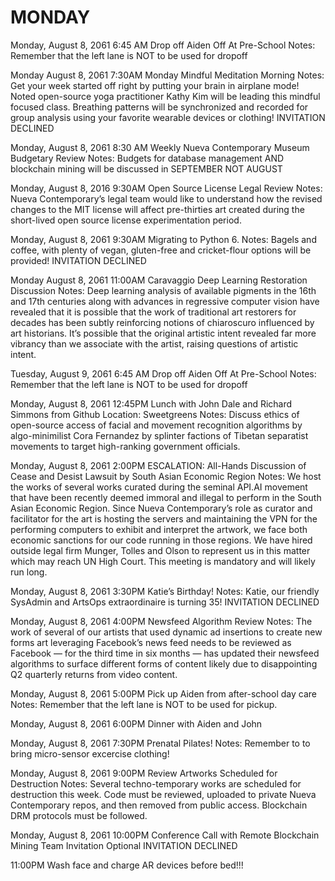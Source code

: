 # MONDAY

Monday, August 8, 2061
6:45 AM
Drop off Aiden Off At Pre-School
Notes: Remember that the left lane is NOT to be used for dropoff

Monday August 8, 2061
7:30AM
Monday Mindful Meditation Morning
Notes: Get your week started off right by putting your brain in airplane mode! Noted open-source yoga practitioner Kathy Kim will be leading this mindful focused class. Breathing patterns will be synchronized and recorded for group analysis using your favorite wearable devices or clothing!
INVITATION DECLINED

Monday, August 8, 2061
8:30 AM
Weekly Nueva Contemporary Museum Budgetary Review
Notes: Budgets for database management AND blockchain mining will be discussed in SEPTEMBER NOT AUGUST

Monday, August 8, 2016
9:30AM
Open Source License Legal Review
Notes: Nueva Contemporary’s legal team would like to understand how the revised changes to the MIT license will affect pre-thirties art created during the short-lived open source license experimentation period. 

Monday, August 8, 2061
9:30AM
Migrating to Python 6.
Notes: Bagels and coffee, with plenty of vegan, gluten-free and cricket-flour options will be provided!
INVITATION DECLINED

Monday August 8, 2061
11:00AM
Caravaggio Deep Learning Restoration Discussion
Notes: Deep learning analysis of available pigments in the 16th and 17th centuries along with advances in regressive computer vision have revealed that it is possible that the work of traditional art restorers for decades has been subtly reinforcing notions of chiaroscuro influenced by art historians. It’s possible that the original artistic intent revealed far more vibrancy than we associate with the artist, raising questions of artistic intent.

Tuesday, August 9, 2061
6:45 AM
Drop off Aiden Off At Pre-School
Notes: Remember that the left lane is NOT to be used for dropoff

Monday, August 8, 2061
12:45PM
Lunch with John Dale and Richard Simmons from Github
Location: Sweetgreens
Notes: Discuss ethics of open-source access of facial and movement recognition algorithms by algo-minimilist Cora Fernandez by splinter factions of Tibetan separatist movements to target high-ranking government officials.

Monday, August 8, 2061
2:00PM
ESCALATION: All-Hands Discussion of Cease and Desist Lawsuit by South Asian Economic Region
Notes: We host the works of several works curated during the seminal API.AI movement that have been recently deemed immoral and illegal to perform in the South Asian Economic Region. Since Nueva Contemporary’s role as curator and facilitator for the art is hosting the servers and maintaining the VPN for the performing computers to exhibit and interpret the artwork, we face both economic sanctions for our code running in those regions. We have hired outside legal firm Munger, Tolles and Olson to represent us in this matter which may reach UN High Court. This meeting is mandatory and will likely run long.

Monday, August 8, 2061
3:30PM
Katie’s Birthday!
Notes: Katie, our friendly SysAdmin and ArtsOps extraordinaire is turning 35!
INVITATION DECLINED

Monday, August 8, 2061
4:00PM Newsfeed Algorithm Review
Notes: The work of several of our artists that used dynamic ad insertions to create new forms art leveraging Facebook’s news feed needs to be reviewed as Facebook — for the third time in six months — has updated their newsfeed algorithms to surface different forms of content likely due to disappointing Q2 quarterly returns from video content.

Monday, August 8, 2061
5:00PM
Pick up Aiden from after-school day care
Notes: Remember that the left lane is NOT to be used for pickup.

Monday, August 8, 2061
6:00PM
Dinner with Aiden and John

Monday, August 8, 2061
7:30PM
Prenatal Pilates!
Notes: Remember to to bring micro-sensor excercise clothing!

Monday, August 8, 2061
9:00PM
Review Artworks Scheduled for Destruction
Notes: Several techno-temporary works are scheduled for destruction this week. Code must be reviewed, uploaded to private Nueva Contemporary repos, and then removed from public access. Blockchain DRM protocols must be followed.

Monday, August 8, 2061
10:00PM
Conference Call with Remote Blockchain Mining Team
Invitation Optional
INVITATION DECLINED

11:00PM
Wash face and charge AR devices before bed!!!
